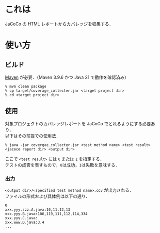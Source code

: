 # これは
[JaCoCo](https://www.jacoco.org/jacoco/trunk/index.html) の HTML レポートからカバレッジを収集する． 

# 使い方
## ビルド
[Maven](https://maven.apache.org/) が必要．（Maven 3.9.6 かつ Java 21 で動作を確認済み）
~~~
% mvn clean package
% cp target/coverage_collecter.jar <target project dir>
% cd <target project dir>
~~~

## 使用
対象プロジェクトのカバレッジレポートを JaCoCo でとれるようにする必要あり．  
以下はその前提での使用法．
~~~
% java -jar covergae_collecter.jar <test method name> <test result> <jacoco report dir> <output dir>
~~~
ここで ```<test result>``` には ```0``` または ```1``` を指定する．  
テストの成否を表すもので，```0```は成功，```1```は失敗を意味する．

### 出力
```<output dir>/<specified test method name>.cov``` が出力される．  
ファイルの形式および具体例は以下の通り．

~~~
0 
xxx.yyy.zzz.A.java:10,11,12,13
xxx.yyy.B.java:100,110,111,112,114,334
xxx.yyy.C.java:
xxx.www.D.java:3,4
...
~~~